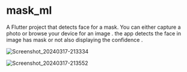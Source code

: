 # mask_ml

A Flutter project that detects face for a mask.
You can either capture a photo or browse your device for an image .
the app detects the face in image has mask or not also displaying the confidence .



![Screenshot_20240317-213334](https://github.com/srtsatwik10/mask_ml/assets/140428391/adde48c7-47d9-48d7-84b3-f8d5daa9a4fb)

![Screenshot_20240317-213552](https://github.com/srtsatwik10/mask_ml/assets/140428391/30f69ca1-430b-4f22-babf-cce38753eb9d)
